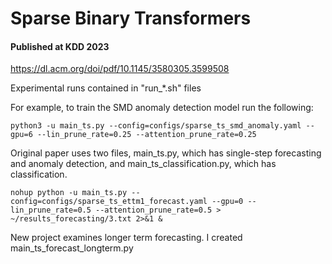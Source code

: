 # Sparse Binary Transformers
#### Published at KDD 2023
https://dl.acm.org/doi/pdf/10.1145/3580305.3599508


Experimental runs contained in "run_*.sh" files

For example, to train the SMD anomaly detection model run the following: 
```
python3 -u main_ts.py --config=configs/sparse_ts_smd_anomaly.yaml --gpu=6 --lin_prune_rate=0.25 --attention_prune_rate=0.25
```

Original paper uses two files, main_ts.py, which has single-step forecasting and anomaly detection, and main_ts_classification.py, which has classification.  
```
nohup python -u main_ts.py --config=configs/sparse_ts_ettm1_forecast.yaml --gpu=0 --lin_prune_rate=0.5 --attention_prune_rate=0.5 > ~/results_forecasting/3.txt 2>&1 &

```

New project examines longer term forecasting.  I created main_ts_forecast_longterm.py